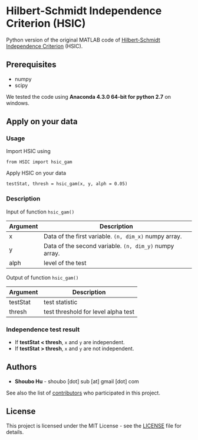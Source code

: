 # Hilbert-Schmidt Independence Criterion (HSIC)

Python version of the original MATLAB code of [Hilbert-Schmidt Independence Criterion](http://papers.nips.cc/paper/3201-a-kernel-statistical-test-of-independence.pdf) (HSIC).

## Prerequisites
* numpy
* scipy

We tested the code using **Anaconda 4.3.0 64-bit for python 2.7** on windows.

## Apply on your data

### Usage

Import HSIC using

```
from HSIC import hsic_gam
```

Apply HSIC on your data
```
testStat, thresh = hsic_gam(x, y, alph = 0.05)
```

### Description

Input of function `hsic_gam()`

| Argument  | Description  |
|---|---|
|x | Data of the first variable. `(n, dim_x)` numpy array.|
|y | Data of the second variable. `(n, dim_y)` numpy array.|
|alph | level of the test |

Output of function `hsic_gam()`

| Argument  | Description  |
|---|---|
|testStat  |test statistic|
|thresh| test threshold for level alpha test|

### Independence test result
- If **testStat < thresh**, `x` and `y` are independent.
- If **testStat > thresh**, `x` and `y` are not independent.

## Authors

* **Shoubo Hu** - shoubo [dot] sub [at] gmail [dot] com

See also the list of [contributors](https://github.com/amber0309/HSIC/contributors) who participated in this project.

## License

This project is licensed under the MIT License - see the [LICENSE](LICENSE) file for details.
